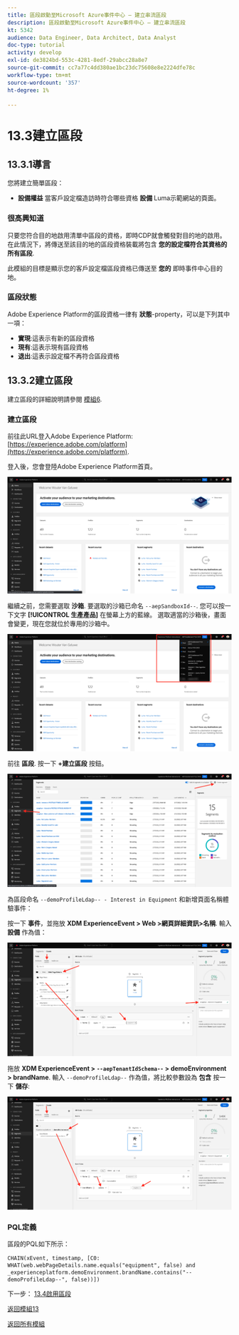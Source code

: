 ```yaml
---
title: 區段啟動至Microsoft Azure事件中心 — 建立串流區段
description: 區段啟動至Microsoft Azure事件中心 — 建立串流區段
kt: 5342
audience: Data Engineer, Data Architect, Data Analyst
doc-type: tutorial
activity: develop
exl-id: de3824bd-553c-4281-8edf-29abcc28a8e7
source-git-commit: cc7a77c4dd380ae1bc23dc75608e8e2224dfe78c
workflow-type: tm+mt
source-wordcount: '357'
ht-degree: 1%

---
```


# 13.3建立區段

## 13.3.1導言

您將建立簡單區段：

- **設備權益** 當客戶設定檔造訪時符合哪些資格 **設備** Luma示範網站的頁面。

### 很高興知道

只要您符合目的地啟用清單中區段的資格，即時CDP就會觸發對目的地的啟用。 在此情況下，將傳送至該目的地的區段資格裝載將包含 **您的設定檔符合其資格的所有區段**.

此模組的目標是顯示您的客戶設定檔區段資格已傳送至 **您的** 即時事件中心目的地。

### 區段狀態

Adobe Experience Platform的區段資格一律有 **狀態**-property，可以是下列其中一項：

- **實現**:這表示有新的區段資格
- **現有**:這表示現有區段資格
- **退出**:這表示設定檔不再符合區段資格

## 13.3.2建立區段

建立區段的詳細說明請參閱 [模組6](../module6/real-time-cdp-build-a-segment-take-action.md).

### 建立區段

前往此URL登入Adobe Experience Platform: [https://experience.adobe.com/platform](https://experience.adobe.com/platform).

登入後，您會登陸Adobe Experience Platform首頁。

![資料擷取](../module2/images/home.png)

繼續之前，您需要選取 **沙箱**. 要選取的沙箱已命名 ``--aepSandboxId--``. 您可以按一下文字 **[!UICONTROL 生產產品]** 在螢幕上方的藍線。 選取適當的沙箱後，畫面會變更，現在您就位於專用的沙箱中。

![資料擷取](../module2/images/sb1.png)

前往 **區段**. 按一下 **+建立區段** 按鈕。

![資料擷取](./images/seg.png)

為區段命名 `--demoProfileLdap-- - Interest in Equipment` 和新增頁面名稱體驗事件：

按一下 **事件**，並拖放 **XDM ExperienceEvent > Web >網頁詳細資訊>名稱**. 輸入 **設備** 作為值：

![4-05-create-ee-2.png](./images/4-05-create-ee-2.png)

拖放 **XDM ExperienceEvent > `--aepTenantIdSchema--` > demoEnvironment > brandName**. 輸入 `--demoProfileLdap--` 作為值，將比較參數設為 **包含** 按一下 **儲存**:

![4-05-create-ee-2-brand.png](./images/4-05-create-ee-2-brand.png)

### PQL定義

區段的PQL如下所示：

```code
CHAIN(xEvent, timestamp, [C0: WHAT(web.webPageDetails.name.equals("equipment", false) and _experienceplatform.demoEnvironment.brandName.contains("--demoProfileLdap--", false))])
```

下一步： [13.4啟用區段](./ex4.md)

[返回模組13](./segment-activation-microsoft-azure-eventhub.md)

[返回所有模組](./../../overview.md)
